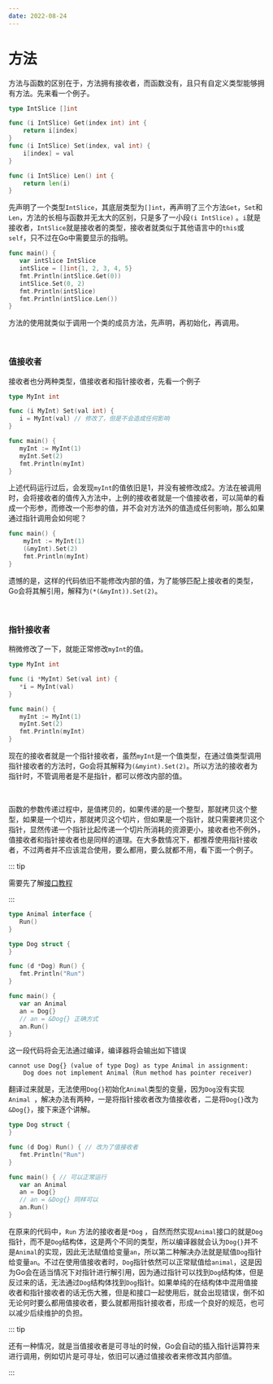 ```yaml
---
date: 2022-08-24
---
```

# 方法

方法与函数的区别在于，方法拥有接收者，而函数没有，且只有自定义类型能够拥有方法。先来看一个例子。

```go
type IntSlice []int

func (i IntSlice) Get(index int) int {
	return i[index]
}
func (i IntSlice) Set(index, val int) {
	i[index] = val
}

func (i IntSlice) Len() int {
	return len(i)
}
```

先声明了一个类型`IntSlice`，其底层类型为`[]int`，再声明了三个方法`Get`，`Set`和`Len`，方法的长相与函数并无太大的区别，只是多了一小段`(i IntSlice)`  。`i`就是接收者，`IntSlice`就是接收者的类型，接收者就类似于其他语言中的`this`或`self`，只不过在Go中需要显示的指明。

```go
func main() {
   var intSlice IntSlice
   intSlice = []int{1, 2, 3, 4, 5}
   fmt.Println(intSlice.Get(0))
   intSlice.Set(0, 2)
   fmt.Println(intSlice)
   fmt.Println(intSlice.Len())
}
```

方法的使用就类似于调用一个类的成员方法，先声明，再初始化，再调用。

<br>

### 值接收者

接收者也分两种类型，值接收者和指针接收者，先看一个例子

```go
type MyInt int

func (i MyInt) Set(val int) {
   i = MyInt(val) // 修改了，但是不会造成任何影响
}

func main() {
   myInt := MyInt(1)
   myInt.Set(2)
   fmt.Println(myInt)
}
```

上述代码运行过后，会发现`myInt`的值依旧是1，并没有被修改成2。方法在被调用时，会将接收者的值传入方法中，上例的接收者就是一个值接收者，可以简单的看成一个形参，而修改一个形参的值，并不会对方法外的值造成任何影响，那么如果通过指针调用会如何呢？

```go
func main() {
	myInt := MyInt(1)
	(&myInt).Set(2)
	fmt.Println(myInt)
}
```

遗憾的是，这样的代码依旧不能修改内部的值，为了能够匹配上接收者的类型，Go会将其解引用，解释为`(*(&myInt)).Set(2)`。

<br>

### 指针接收者

稍微修改了一下，就能正常修改`myInt`的值。

```go
type MyInt int

func (i *MyInt) Set(val int) {
   *i = MyInt(val)
}

func main() {
   myInt := MyInt(1)
   myInt.Set(2)
   fmt.Println(myInt)
}
```

现在的接收者就是一个指针接收者，虽然`myInt`是一个值类型，在通过值类型调用指针接收者的方法时，Go会将其解释为`(&myint).Set(2)`。所以方法的接收者为指针时，不管调用者是不是指针，都可以修改内部的值。



<br/>

函数的参数传递过程中，是值拷贝的，如果传递的是一个整型，那就拷贝这个整型，如果是一个切片，那就拷贝这个切片，但如果是一个指针，就只需要拷贝这个指针，显然传递一个指针比起传递一个切片所消耗的资源更小，接收者也不例外，值接收者和指针接收者也是同样的道理。在大多数情况下，都推荐使用指针接收者，不过两者并不应该混合使用，要么都用，要么就都不用，看下面一个例子。

::: tip

需要先了解[接口教程](85.interface.md)

:::

```go
type Animal interface {
   Run()
}

type Dog struct {
}

func (d *Dog) Run() {
   fmt.Println("Run")
}

func main() {
   var an Animal
   an = Dog{}
   // an = &Dog{} 正确方式
   an.Run()
}
```

这一段代码将会无法通过编译，编译器将会输出如下错误

```
cannot use Dog{} (value of type Dog) as type Animal in assignment:
	Dog does not implement Animal (Run method has pointer receiver)
```

翻译过来就是，无法使用`Dog{}`初始化`Animal`类型的变量，因为`Dog`没有实现`Animal `，解决办法有两种，一是将指针接收者改为值接收者，二是将`Dog{}`改为`&Dog{}`，接下来逐个讲解。

```go
type Dog struct {
}

func (d Dog) Run() { // 改为了值接收者
   fmt.Println("Run")
}

func main() { // 可以正常运行
   var an Animal
   an = Dog{}
   // an = &Dog{} 同样可以
   an.Run()
}
```

在原来的代码中，`Run` 方法的接收者是`*Dog` ，自然而然实现`Animal`接口的就是`Dog`指针，而不是`Dog`结构体，这是两个不同的类型，所以编译器就会认为`Dog{}`并不是`Animal`的实现，因此无法赋值给变量`an`，所以第二种解决办法就是赋值`Dog`指针给变量`an`。不过在使用值接收者时，`Dog`指针依然可以正常赋值给`animal`，这是因为Go会在适当情况下对指针进行解引用，因为通过指针可以找到`Dog`结构体，但是反过来的话，无法通过`Dog`结构体找到`Dog`指针。如果单纯的在结构体中混用值接收者和指针接收者的话无伤大雅，但是和接口一起使用后，就会出现错误，倒不如无论何时要么都用值接收者，要么就都用指针接收者，形成一个良好的规范，也可以减少后续维护的负担。

::: tip

还有一种情况，就是当值接收者是可寻址的时候，Go会自动的插入指针运算符来进行调用，例如切片是可寻址，依旧可以通过值接收者来修改其内部值。

:::

